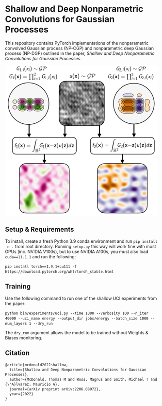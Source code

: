 # Shallow and Deep Nonparametric Convolutions for Gaussian Processes

This repository contains PyTorch implementations of the nonparametric convolved Gaussian process (NP-CGP) and nonparametric deep Gaussian process (NP-DGP) outlined in the paper, *Shallow and Deep Nonparametric Convolutions for Gaussian Processes*.

![NP-CGP Model](assets/figure1.png "NP-CGP Model")

## Setup & Requirements
To install, create a fresh Python 3.9 conda environment and run `pip install -e .` from root directory. Running `setup.py` this way will work fine with most GPUs (inc. NVIDIA V100s), but to use NVIDIA A100s, you must also load `cuda==11.1.1` and run the following:

`pip install torch==1.9.1+cu111 -f https://download.pytorch.org/whl/torch_stable.html`

## Training
Use the following command to run one of the shallow UCI experiments from the paper:

`python bin/experiments/uci.py --time 1000 --verbosity 100 --n_iter 40000 --uci_name energy --output_dir jobs/energy --batch_size 1000 --num_layers 1 --dry_run`

The `dry_run` argument allows the model to be trained without Weights & Biases monitoring.

## Citation
```
@article{mcdonald2022shallow,
  title={Shallow and Deep Nonparametric Convolutions for Gaussian Processes},
  author={McDonald, Thomas M and Ross, Magnus and Smith, Michael T and {\'A}lvarez, Mauricio A},
  journal={arXiv preprint arXiv:2206.08972},
  year={2022}
}
```
